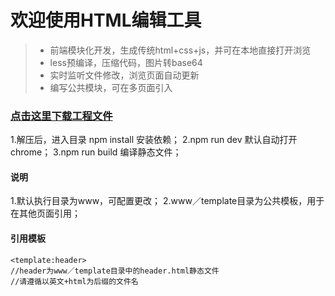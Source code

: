 # 欢迎使用HTML编辑工具

> * 前端模块化开发，生成传统html+css+js，并可在本地直接打开浏览
> * less预编译，压缩代码，图片转base64
> * 实时监听文件修改，浏览页面自动更新
> * 编写公共模块，可在多页面引入

### [点击这里下载工程文件](https://github.com/749264345/HTML-Template-Engine/archive/master.zip)
1.解压后，进入目录 npm install 安装依赖；
2.npm run dev 默认自动打开chrome；
3.npm run build 编译静态文件；
#### 说明
1.默认执行目录为www，可配置更改；
2.www／template目录为公共模板，用于在其他页面引用；
#### 引用模板

    <template:header>
    //header为www／template目录中的header.html静态文件
    //请遵循以英文+html为后缀的文件名
